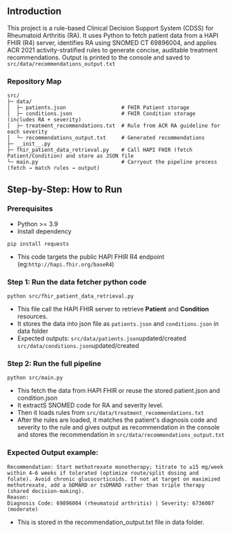 ## Introduction

This project is a rule-based Clinical Decision Support System (CDSS) for Rheumatoid Arthritis (RA). It uses Python to fetch patient data from a HAPI FHIR (R4) server, identifies RA using SNOMED CT 69896004, and applies ACR 2021 activity-stratified rules to generate concise, auditable treatment recommendations. Output is printed to the console and saved to 
```src/data/recommendations_output.txt```

### Repository Map 
```
src/
├─ data/
│  ├─ patients.json                  # FHIR Patient storage
│  ├─ conditions.json                # FHIR Condition storage (includes RA + severity)
│  ├─ treatment_recommendations.txt  # Rule from ACR RA guideline for each severity
│  └─ recommendations_output.txt     # Generated recommendations
├─ __init__.py                       
├─ fhir_patient_data_retrieval.py    # Call HAPI FHIR (fetch Patient/Condition) and store as JSON file
└─ main.py                           # Carryout the pipeline process (fetch → match rules → output)
```

## Step-by-Step: How to Run

### Prerequisites
- Python >= 3.9
- Install dependency

```commandline
pip install requests
```
- This code targets the public HAPI FHIR R4 endpoint (eg:```http://hapi.fhir.org/baseR4```)

### Step 1: Run the data fetcher python code

```
python src/fhir_patient_data_retrieval.py
```
- This file call the HAPI FHIR server to retrieve **Patient** and **Condition** resources.
- It stores the data into json file as ```patients.json``` and ```conditions.json``` in data folder
- Expected outputs:
```src/data/patients.json```updated/created
```src/data/conditions.json```updated/created

### Step 2: Run the full pipeline

```
python src/main.py
```
- This fetch the data from HAPI FHIR or reuse the stored patient.json and condition.json 
- It extractS SNOMED code for RA and severity level.
- Then it loads rules from ```src/data/treatment_recommendations.txt```
- After the rules are loaded, it matches the patient's diagnosis code and severity to the rule and gives output as recommendation in the console and stores the recommendation in ```src/data/recommendations_output.txt```

### Expected Output example:

```commandline
Recommendation: Start methotrexate monotherapy; titrate to ≥15 mg/week within 4–6 weeks if tolerated (optimize route/split dosing and folate). Avoid chronic glucocorticoids. If not at target on maximized methotrexate, add a bDMARD or tsDMARD rather than triple therapy (shared decision-making).
Reason:
Diagnosis Code: 69896004 (rheumatoid arthritis) | Severity: 6736007 (moderate)
```
- This is stored in the recommendation_output.txt file in data folder.
 